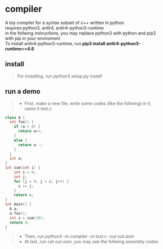 # compiler
A toy compiler for a syntax subset of c++ written in python  
requires python3, antlr4, antlr4-python3-runtime  
in the follwing instructions, you may replace python3 with python and pip3 with pip in your enviroment  
To install antlr4-python3-runtime, run **pip3 install antlr4-python3-runtime==4.6** 
## install
>For installing, run *python3 setup.py install*
## run a demo  
>* First, make a new file, write some codes (like the follwing) in it, name it test.c
```c++
class A {
  int foo() {
    if (a < 0) {
      return a++;
    }
    else {
      return a--;
    }
  }
  int a;
}
int sum(int i) {
    int s = 0;
    int j;
    for (j = 0; j < i; j++) {
      s += j;
    }
    return s;
}
int main() {
  A a;
  a.foo();
  int s = sum(10);
  return 0;
}
```  
>* Then, run *python3 -m compiler -in test.c -out out.asm* 
>* At last, run *cat out.asm*, you may see the follwing assembly codes
